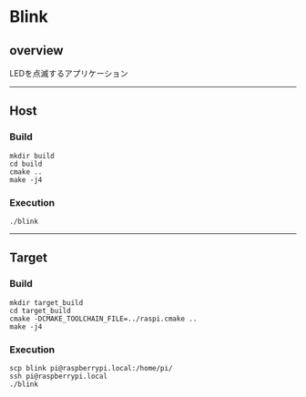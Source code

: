 # Blink
## overview

LEDを点滅するアプリケーション

---
## Host
### Build
```
mkdir build
cd build
cmake ..
make -j4
```
### Execution
```
./blink
```
---
## Target
### Build
```
mkdir target_build
cd target_build
cmake -DCMAKE_TOOLCHAIN_FILE=../raspi.cmake ..
make -j4
```
### Execution
```
scp blink pi@raspberrypi.local:/home/pi/
ssh pi@raspberrypi.local
./blink
```